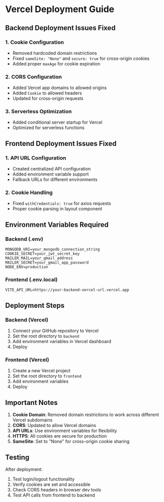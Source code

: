 # Vercel Deployment Guide

## Backend Deployment Issues Fixed

### 1. Cookie Configuration
- Removed hardcoded domain restrictions
- Fixed `sameSite: "None"` and `secure: true` for cross-origin cookies
- Added proper `maxAge` for cookie expiration

### 2. CORS Configuration
- Added Vercel app domains to allowed origins
- Added `Cookie` to allowed headers
- Updated for cross-origin requests

### 3. Serverless Optimization
- Added conditional server startup for Vercel
- Optimized for serverless functions

## Frontend Deployment Issues Fixed

### 1. API URL Configuration
- Created centralized API configuration
- Added environment variable support
- Fallback URLs for different environments

### 2. Cookie Handling
- Fixed `withCredentials: true` for axios requests
- Proper cookie parsing in layout component

## Environment Variables Required

### Backend (.env)
```
MONGODB_URI=your_mongodb_connection_string
COOKIE_SECRET=your_jwt_secret_key
MAILER_MAIL=your_gmail_address
MAILER_SECRET=your_gmail_app_password
NODE_ENV=production
```

### Frontend (.env.local)
```
VITE_API_URL=https://your-backend-vercel-url.vercel.app
```

## Deployment Steps

### Backend (Vercel)
1. Connect your GitHub repository to Vercel
2. Set the root directory to `backend`
3. Add environment variables in Vercel dashboard
4. Deploy

### Frontend (Vercel)
1. Create a new Vercel project
2. Set the root directory to `frontend`
3. Add environment variables
4. Deploy

## Important Notes

1. **Cookie Domain**: Removed domain restrictions to work across different Vercel subdomains
2. **CORS**: Updated to allow Vercel domains
3. **API URLs**: Use environment variables for flexibility
4. **HTTPS**: All cookies are secure for production
5. **SameSite**: Set to "None" for cross-origin cookie sharing

## Testing

After deployment:
1. Test login/logout functionality
2. Verify cookies are set and accessible
3. Check CORS headers in browser dev tools
4. Test API calls from frontend to backend
